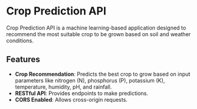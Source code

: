 # Crop Prediction API

Crop Prediction API is a machine learning-based application designed to recommend the most suitable crop to be grown based on soil and weather conditions.

## Features

- **Crop Recommendation**: Predicts the best crop to grow based on input parameters like nitrogen (N), phosphorus (P), potassium (K), temperature, humidity, pH, and rainfall.
- **RESTful API**: Provides endpoints to make predictions.
- **CORS Enabled**: Allows cross-origin requests.
